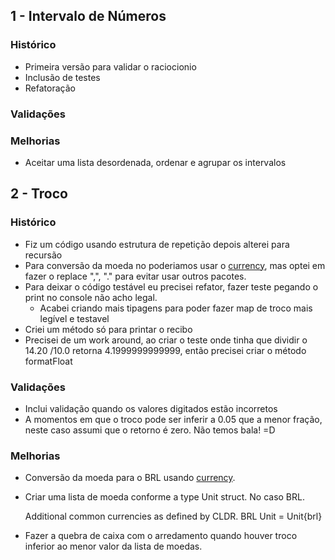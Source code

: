 ## 1 - Intervalo de Números

### Histórico
  - Primeira versão para validar o raciocionio
  - Inclusão de testes
  - Refatoração

### Validações
  

### Melhorias
  - Aceitar uma lista desordenada, ordenar e agrupar os intervalos


## 2 - Troco

### Histórico

- Fiz um código usando estrutura de repetição depois alterei para recursão
- Para conversão da moeda no poderiamos usar o [currency](https://godoc.org/golang.org/x/text/currency#example-Query), mas optei em fazer o replace ",", "." para evitar usar outros pacotes.
- Para deixar o código testável eu precisei refator, fazer teste pegando o print no console não acho legal. 
  - Acabei criando mais tipagens para poder fazer map de troco mais legível e testavel
- Criei um método só para printar o recibo
- Precisei de um work around, ao criar o teste onde tinha que dividir o 14.20 /10.0 retorna 4.1999999999999, então precisei criar o método formatFloat 

### Validações
 - Inclui validação quando os valores digitados estão incorretos
 - A momentos em que o troco pode ser inferir a 0.05 que a menor fração, neste caso assumi que o retorno é zero. Não temos bala! =D

### Melhorias

- Conversão da moeda para o BRL usando [currency](https://godoc.org/golang.org/x/text/currency#example-Query).
- Criar uma lista de moeda conforme a type Unit struct. No caso BRL.
  
    Additional common currencies as defined by CLDR.
    BRL Unit = Unit{brl}
- Fazer a quebra de caixa com o arredamento quando houver troco inferior ao menor valor da lista de moedas.
